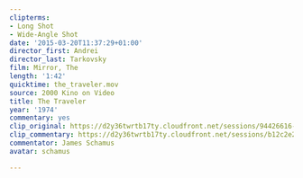 ```yaml
---
clipterms:
- Long Shot
- Wide-Angle Shot
date: '2015-03-20T11:37:29+01:00'
director_first: Andrei
director_last: Tarkovsky
film: Mirror, The
length: '1:42'
quicktime: the_traveler.mov
source: 2000 Kino on Video
title: The Traveler
year: '1974'
commentary: yes
clip_original: https://d2y36twrtb17ty.cloudfront.net/sessions/94426616-cf5f-49a1-a9f1-ae31015caee9/a81fda7a-5c23-405f-9f71-ae31015caef2-be48626f-4ef6-4064-b7c6-ae31015ce562.mp4
clip_commentary: https://d2y36twrtb17ty.cloudfront.net/sessions/b12c2e24-b0d5-4d04-8d84-ae31015cb363/ab568fd8-d340-4c63-9bcd-ae31015cb36b-b99af3e5-c019-405f-ada1-ae31015cdcb9.mp4
commentator: James Schamus
avatar: schamus

---
```

